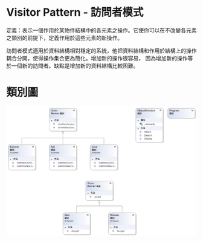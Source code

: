 # Visitor Pattern - 訪問者模式

定義：表示一個作用於某物件結構中的各元素之操作。它使你可以在不改變各元素之類別的前提下，定義作用於這些元素的新操作。

訪問者模式適用於資料結構相對穩定的系統，他把資料結構和作用於結構上的操作耦合分開，使得操作集合更為簡化。增加新的操作很容易，
因為增加新的操作等於一個新的訪問者。缺點是增加新的資料結構比較困難。


# 類別圖

![訪問者模式](https://github.com/BryanYu/DesignPatternPractice/blob/master/Visitor/ClassDiagram1.png)



